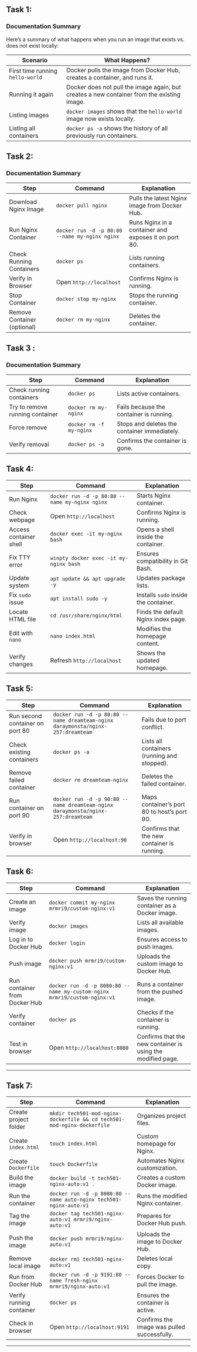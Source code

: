 ## Task 1:

### Documentation Summary
Here’s a summary of what happens when you run an image that exists vs. does not exist locally:

| Scenario | What Happens? |
|----------|--------------|
| First time running `hello-world` | Docker pulls the image from Docker Hub, creates a container, and runs it. |
| Running it again | Docker does not pull the image again, but creates a new container from the existing image. |
| Listing images | `docker images` shows that the `hello-world` image now exists locally. |
| Listing all containers | `docker ps -a` shows the history of all previously run containers. |



## Task 2:

### Documentation Summary

| Step | Command | Explanation |
|------|---------|-------------|
| Download Nginx Image | `docker pull nginx` | Pulls the latest Nginx image from Docker Hub. |
| Run Nginx Container | `docker run -d -p 80:80 --name my-nginx nginx` | Runs Nginx in a container and exposes it on port 80. |
| Check Running Containers | `docker ps` | Lists running containers. |
| Verify in Browser | Open `http://localhost` | Confirms Nginx is running. |
| Stop Container | `docker stop my-nginx` | Stops the running container. |
| Remove Container (optional) | `docker rm my-nginx` | Deletes the container. |



## Task 3 :

### Documentation Summary

| Step | Command | Explanation |
|------|---------|-------------|
| Check running containers | `docker ps` | Lists active containers. |
| Try to remove running container | `docker rm my-nginx` | Fails because the container is running. |
| Force remove | `docker rm -f my-nginx` | Stops and deletes the container immediately. |
| Verify removal | `docker ps -a` | Confirms the container is gone. |


## Task 4:



| Step | Command | Explanation |
|------|---------|-------------|
| Run Nginx | `docker run -d -p 80:80 --name my-nginx nginx` | Starts Nginx container. |
| Check webpage | Open `http://localhost` | Confirms Nginx is running. |
| Access container shell | `docker exec -it my-nginx bash` | Opens a shell inside the container. |
| Fix TTY error | `winpty docker exec -it my-nginx bash` | Ensures compatibility in Git Bash. |
| Update system | `apt update && apt upgrade -y` | Updates package lists. |
| Fix `sudo` issue | `apt install sudo -y` | Installs `sudo` inside the container. |
| Locate HTML file | `cd /usr/share/nginx/html` | Finds the default Nginx index page. |
| Edit with `nano` | `nano index.html` | Modifies the homepage content. |
| Verify changes | Refresh `http://localhost` | Shows the updated homepage. |


## Task 5:

| Step | Command | Explanation |
|------|---------|-------------|
| Run second container on port 80 | `docker run -d -p 80:80 --name dreamteam-nginx daraymonsta/nginx-257:dreamteam` | Fails due to port conflict. |
| Check existing containers | `docker ps -a` | Lists all containers (running and stopped). |
| Remove failed container | `docker rm dreamteam-nginx` | Deletes the failed container. |
| Run container on port 90 | `docker run -d -p 90:80 --name dreamteam-nginx daraymonsta/nginx-257:dreamteam` | Maps container’s port 80 to host’s port 90. |
| Verify in browser | Open `http://localhost:90` | Confirms that the new container is running. |


## Task 6:
| Step | Command | Explanation |
|------|---------|-------------|
| Create an image | `docker commit my-nginx mrmri9/custom-nginx:v1` | Saves the running container as a Docker image. |
| Verify image | `docker images` | Lists all available images. |
| Log in to Docker Hub | `docker login` | Ensures access to push images. |
| Push image | `docker push mrmri9/custom-nginx:v1` | Uploads the custom image to Docker Hub. |
| Run container from Docker Hub | `docker run -d -p 8080:80 --name my-custom-nginx mrmri9/custom-nginx:v1` | Runs a container from the pushed image. |
| Verify container | `docker ps` | Checks if the container is running. |
| Test in browser | Open `http://localhost:8080` | Confirms that the new container is using the modified page. |


---

## Task 7: 
| Step | Command | Explanation |
|------|---------|-------------|
| Create project folder | `mkdir tech501-mod-nginx-dockerfile && cd tech501-mod-nginx-dockerfile` | Organizes project files. |
| Create `index.html` | `touch index.html` | Custom homepage for Nginx. |
| Create `Dockerfile` | `touch Dockerfile` | Automates Nginx customization. |
| Build the image | `docker build -t tech501-nginx-auto:v1 .` | Creates a custom Docker image. |
| Run the container | `docker run -d -p 8080:80 --name auto-nginx tech501-nginx-auto:v1` | Runs the modified Nginx container. |
| Tag the image | `docker tag tech501-nginx-auto:v1 mrmri9/nginx-auto:v1` | Prepares for Docker Hub push. |
| Push the image | `docker push mrmri9/nginx-auto:v1` | Uploads the image to Docker Hub. |
| Remove local image | `docker rmi tech501-nginx-auto:v1` | Deletes local copy. |
| Run from Docker Hub | `docker run -d -p 9191:80 --name fresh-nginx mrmri9/nginx-auto:v1` | Forces Docker to pull the image. |
| Verify running container | `docker ps` | Ensures the container is active. |
| Check in browser | Open `http://localhost:9191` | Confirms the image was pulled successfully. |

---

